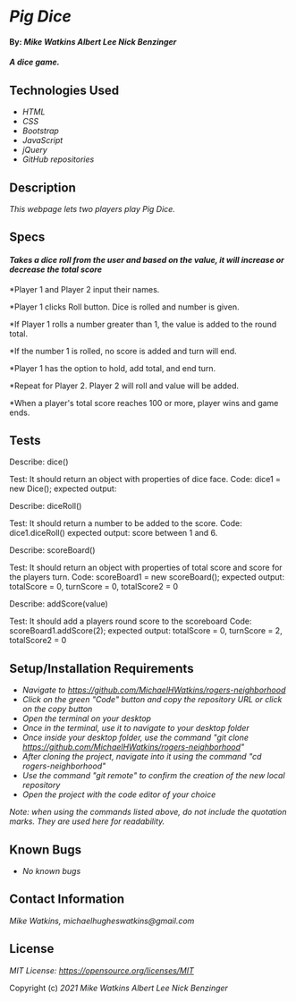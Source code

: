 # _Pig Dice_

#### By: _**Mike Watkins**_ _**Albert Lee**_ _**Nick Benzinger**_

#### _A dice game._

## Technologies Used

* _HTML_
* _CSS_
* _Bootstrap_
* _JavaScript_
* _jQuery_
* _GitHub repositories_

## Description
_This webpage lets two players play Pig Dice._

## Specs
#### _Takes a dice roll from the user and based on the value, it will increase or decrease the total score_

*Player 1 and Player 2 input their names.

*Player 1 clicks Roll button. Dice is rolled and number is given. 

*If Player 1 rolls a number greater than 1, the value is added to the round total.
 
*If the number 1 is rolled, no score is added and turn will end.

*Player 1 has the option to hold, add total, and end turn. 

*Repeat for Player 2. Player 2 will roll and value will be added.

*When a player's total score reaches 100 or more, player wins and game ends. 

## Tests

Describe: dice()

Test: It should return an object with properties of dice face.
Code: dice1 = new Dice();
expected output:

Describe: diceRoll()

Test: It should return a number to be added to the score.
Code: dice1.diceRoll()
expected output: score between 1 and 6.

Describe: scoreBoard()

Test: It should return an object with properties of total score and score for the players turn.
Code: scoreBoard1 = new scoreBoard();
expected output: totalScore = 0, turnScore = 0, totalScore2 = 0

Describe: addScore(value)

Test: It should add a players round score to the scoreboard
Code: scoreBoard1.addScore(2);
expected output: totalScore = 0, turnScore = 2, totalScore2 = 0



## Setup/Installation Requirements

* _Navigate to https://github.com/MichaelHWatkins/rogers-neighborhood_
* _Click on the green "Code" button and copy the repository URL or click on the copy button_
* _Open the terminal on your desktop_
* _Once in the terminal, use it to navigate to your desktop folder_
* _Once inside your desktop folder, use the command "git clone https://github.com/MichaelHWatkins/rogers-neighborhood"_
* _After cloning the project, navigate into it using the command "cd rogers-neighborhood"_
* _Use the command "git remote" to confirm the creation of the new local repository_
* _Open the project with the code editor of your choice_

_Note: when using the commands listed above, do not include the quotation marks. They are used here for readability._

## Known Bugs

* _No known bugs_

## Contact Information
_Mike Watkins, michaelhugheswatkins@gmail.com_


## License

_MIT License: https://opensource.org/licenses/MIT_

Copyright (c) _2021_ _Mike Watkins_ _Albert Lee_ _Nick Benzinger_